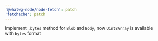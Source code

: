 ```yaml
---
'@whatwg-node/node-fetch': patch
'fetchache': patch
---
```


Implement `.bytes` method for `Blob` and `Body`, now `Uint8Array` is available with `bytes` format
